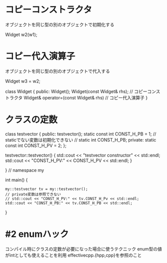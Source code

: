# コピーコンストラクタ
オブジェクトを同じ型の別のオブジェクトで初期化する

Widget w2(w1);


# コピー代入演算子
オブジェクトを同じ型の別のオブジェクトで代入する

Widget w3 = w2;

class Widget {
	  public:
		Widget();
		Widget(const Widget& rhs);  // コピーコンストラクタ
		Widget& operator=(const Widget& rhs)  // コピー代入演算子
}

# クラスの定数
class testvector {
 public:
    testvector();
    static const int CONST_H_PB = 1;
    // staticでない変数は初期化できない
    // static int CONST_H_PB;
 private:
    static const int CONST_H_PV = 2;
};

testvector::testvector() {
    std::cout << "testvector constructor" << std::endl;
    std::cout << "CONST_H_PV:" << CONST_H_PV << std::endl;
}

}  // namespace my

int main() {

    my::testvector tv = my::testvector();
    // private変数は参照できない
    // std::cout << "CONST_H_PV:" << tv.CONST_H_Pv << std::endl;
    std::cout << "CONST_H_PB:" << tv.CONST_H_PB << std::endl;

}

# #2 enumハック
コンパイル時にクラスの定数が必要になった場合に使うテクニック
enum型の値がintとしても使えることを利用
effectivecpp.{hpp,cpp}を参照のこと